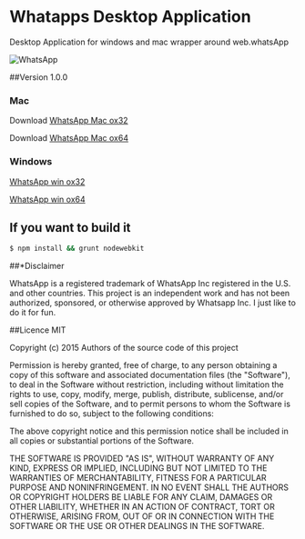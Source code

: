 Whatapps Desktop Application
============================

Desktop Application for  windows and mac wrapper around web.whatsApp
 
![WhatsApp](https://cdn.rawgit.com/radjivC/whatsapp-desktop/master/render/whatsappdesktop.png "WhatsApp Desktop")

##Version 1.0.0

### Mac
Download [WhatsApp Mac ox32](http://inft.ly/Th9XPRn)

Download [WhatsApp Mac ox64](http://inft.ly/Th9XPRn)

### Windows
[WhatsApp win ox32](http://inft.ly/Th9XPRn)

[WhatsApp win ox64](http://inft.ly/Th9XPRn)


## If you want to build it

````bash
$ npm install && grunt nodewebkit
````




##*Disclaimer

WhatsApp is a registered trademark of WhatsApp Inc registered in the U.S. and other countries. This project is an independent work and has not been authorized, sponsored, or otherwise approved by Whatsapp Inc. I just like to do it for fun.

##Licence MIT


Copyright (c) 2015 Authors of the source code of this project

Permission is hereby granted, free of charge, to any person obtaining a copy of this software and associated documentation files (the "Software"), to deal in the Software without restriction, including without limitation the rights to use, copy, modify, merge, publish, distribute, sublicense, and/or sell copies of the Software, and to permit persons to whom the Software is furnished to do so, subject to the following conditions:

The above copyright notice and this permission notice shall be included in all copies or substantial portions of the Software.

THE SOFTWARE IS PROVIDED "AS IS", WITHOUT WARRANTY OF ANY KIND, EXPRESS OR IMPLIED, INCLUDING BUT NOT LIMITED TO THE WARRANTIES OF MERCHANTABILITY, FITNESS FOR A PARTICULAR PURPOSE AND NONINFRINGEMENT. IN NO EVENT SHALL THE AUTHORS OR COPYRIGHT HOLDERS BE LIABLE FOR ANY CLAIM, DAMAGES OR OTHER LIABILITY, WHETHER IN AN ACTION OF CONTRACT, TORT OR OTHERWISE, ARISING FROM, OUT OF OR IN CONNECTION WITH THE SOFTWARE OR THE USE OR OTHER DEALINGS IN THE SOFTWARE.

 


